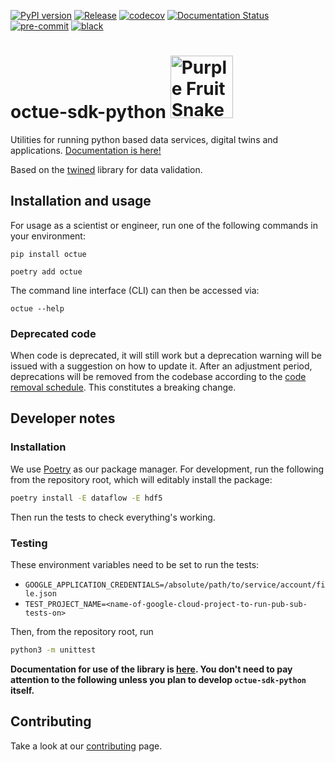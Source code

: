 [![PyPI version](https://badge.fury.io/py/octue.svg)](https://badge.fury.io/py/octue)
[![Release](https://github.com/octue/octue-sdk-python/actions/workflows/release.yml/badge.svg)](https://github.com/octue/octue-sdk-python/actions/workflows/release.yml)
[![codecov](https://codecov.io/gh/octue/octue-sdk-python/branch/main/graph/badge.svg?token=4KdR7fmwcT)](https://codecov.io/gh/octue/octue-sdk-python)
[![Documentation Status](https://readthedocs.org/projects/octue-python-sdk/badge/?version=latest)](https://octue-python-sdk.readthedocs.io/en/latest/?badge=latest)
[![pre-commit](https://img.shields.io/badge/pre--commit-enabled-brightgreen?logo=pre-commit&logoColor=white)](https://github.com/pre-commit/pre-commit)
[![black](https://img.shields.io/badge/code%20style-black-000000.svg)](https://github.com/ambv/black)

# octue-sdk-python <span><img src="http://slurmed.com/fanart/javier/213_purple-fruit-snake.gif" alt="Purple Fruit Snake" width="100"/></span>

Utilities for running python based data services, digital twins and applications. [Documentation is here!](https://octue-python-sdk.readthedocs.io/en/latest/)

Based on the [twined](https://twined.readthedocs.io/en/latest/) library for data validation.

## Installation and usage
For usage as a scientist or engineer, run one of the following commands in your environment:
```shell
pip install octue
```

```shell
poetry add octue
```

The command line interface (CLI) can then be accessed via:
```shell
octue --help
```

### Deprecated code
When code is deprecated, it will still work but a deprecation warning will be issued with a suggestion on how to update
it. After an adjustment period, deprecations will be removed from the codebase according to the [code removal schedule](https://github.com/octue/octue-sdk-python/issues/415).
This constitutes a breaking change.

## Developer notes

### Installation
We use [Poetry](https://python-poetry.org/) as our package manager. For development, run the following from the
repository root, which will editably install the package:

```bash
poetry install -E dataflow -E hdf5
```

Then run the tests to check everything's working.

### Testing
These environment variables need to be set to run the tests:
* `GOOGLE_APPLICATION_CREDENTIALS=/absolute/path/to/service/account/file.json`
* `TEST_PROJECT_NAME=<name-of-google-cloud-project-to-run-pub-sub-tests-on>`

Then, from the repository root, run
```bash
python3 -m unittest
```

**Documentation for use of the library is [here](https://octue-python-sdk.readthedocs.io). You don't need to pay attention to the following unless you plan to develop `octue-sdk-python` itself.**


## Contributing
Take a look at our [contributing](/docs/contributing.md) page.
